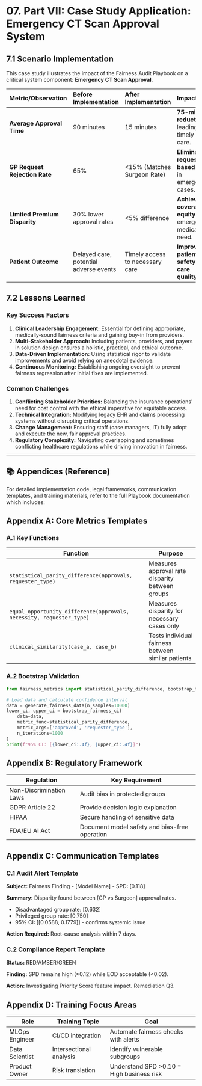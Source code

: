 # 07. Part VII: Case Study Application: Emergency CT Scan Approval System

## 7.1 Scenario Implementation

This case study illustrates the impact of the Fairness Audit Playbook on a critical system component: **Emergency CT Scan Approval**.

| Metric/Observation | Before Implementation | After Implementation | Impact |
| :--- | :--- | :--- | :--- |
| **Average Approval Time** | 90 minutes | 15 minutes | **75-minute reduction**, leading to timely care. |
| **GP Request Rejection Rate** | 65% | <15% (Matches Surgeon Rate) | **Eliminated requester-based bias** in emergency cases. |
| **Limited Premium Disparity** | 30% lower approval rates | <5% difference | **Achieved coverage equity** for emergency medical need. |
| **Patient Outcome** | Delayed care, potential adverse events | Timely access to necessary care | **Improved patient safety and care quality.** |

## 7.2 Lessons Learned

### Key Success Factors

1.  **Clinical Leadership Engagement:** Essential for defining appropriate, medically-sound fairness criteria and gaining buy-in from providers.
2.  **Multi-Stakeholder Approach:** Including patients, providers, and payers in solution design ensures a holistic, practical, and ethical outcome.
3.  **Data-Driven Implementation:** Using statistical rigor to validate improvements and avoid relying on anecdotal evidence.
4.  **Continuous Monitoring:** Establishing ongoing oversight to prevent fairness regression after initial fixes are implemented.

### Common Challenges

1.  **Conflicting Stakeholder Priorities:** Balancing the insurance operations' need for cost control with the ethical imperative for equitable access.
2.  **Technical Integration:** Modifying legacy EHR and claims processing systems without disrupting critical operations.
3.  **Change Management:** Ensuring staff (case managers, IT) fully adopt and execute the new, fair approval practices.
4.  **Regulatory Complexity:** Navigating overlapping and sometimes conflicting healthcare regulations while driving innovation in fairness.

---

## 📚 Appendices (Reference)

For detailed implementation code, legal frameworks, communication templates, and training materials, refer to the full Playbook documentation which includes:

## Appendix A: Core Metrics Templates

### A.1 Key Functions

| Function | Purpose |
|----------|---------|
| `statistical_parity_difference(approvals, requester_type)` | Measures approval rate disparity between groups |
| `equal_opportunity_difference(approvals, necessity, requester_type)` | Measures disparity for necessary cases only |
| `clinical_similarity(case_a, case_b)` | Tests individual fairness between similar patients |

### A.2 Bootstrap Validation

```python
from fairness_metrics import statistical_parity_difference, bootstrap_fairness_ci

# Load data and calculate confidence interval
data = generate_fairness_data(n_samples=10000)
lower_ci, upper_ci = bootstrap_fairness_ci(
    data=data,
    metric_func=statistical_parity_difference,
    metric_args=['approved', 'requester_type'],
    n_iterations=1000
)
print(f"95% CI: [{lower_ci:.4f}, {upper_ci:.4f}]")
```

## Appendix B: Regulatory Framework

| Regulation | Key Requirement |
|------------|-----------------|
| Non-Discrimination Laws | Audit bias in protected groups |
| GDPR Article 22 | Provide decision logic explanation |
| HIPAA | Secure handling of sensitive data |
| FDA/EU AI Act | Document model safety and bias-free operation |

## Appendix C: Communication Templates

### C.1 Audit Alert Template
**Subject:** Fairness Finding - [Model Name] - SPD: [0.118]

**Summary:** Disparity found between [GP vs Surgeon] approval rates.
- Disadvantaged group rate: [0.632]  
- Privileged group rate: [0.750]
- 95% CI: [[0.0588, 0.1779]] - confirms systemic issue

**Action Required:** Root-cause analysis within 7 days.

### C.2 Compliance Report Template
**Status:** RED/AMBER/GREEN

**Finding:** SPD remains high (≈0.12) while EOD acceptable (<0.02).

**Action:** Investigating Priority Score feature impact. Remediation Q3.

## Appendix D: Training Focus Areas

| Role | Training Topic | Goal |
|------|----------------|------|
| MLOps Engineer | CI/CD integration | Automate fairness checks with alerts |
| Data Scientist | Intersectional analysis | Identify vulnerable subgroups |
| Product Owner | Risk translation | Understand SPD >0.10 = High business risk |